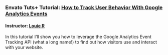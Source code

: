 ### Envato Tuts+ Tutorial: [How to Track User Behavior With Google Analytics Events](http://webdesign.tutsplus.com/tutorials/how-to-track-user-behavior-with-google-analytics-events--cms-27727)
#### Instructor: [Louie R](https://tutsplus.com/authors/lourfield)

In this tutorial I’ll show you how to leverage the Google Analytics Event Tracking API (what a long name!) to find out how visitors use and interact with your website.
